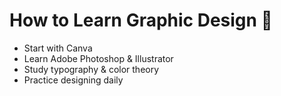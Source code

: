 # How to Learn Graphic Design 🎨  
- Start with Canva  
- Learn Adobe Photoshop & Illustrator  
- Study typography & color theory  
- Practice designing daily  
